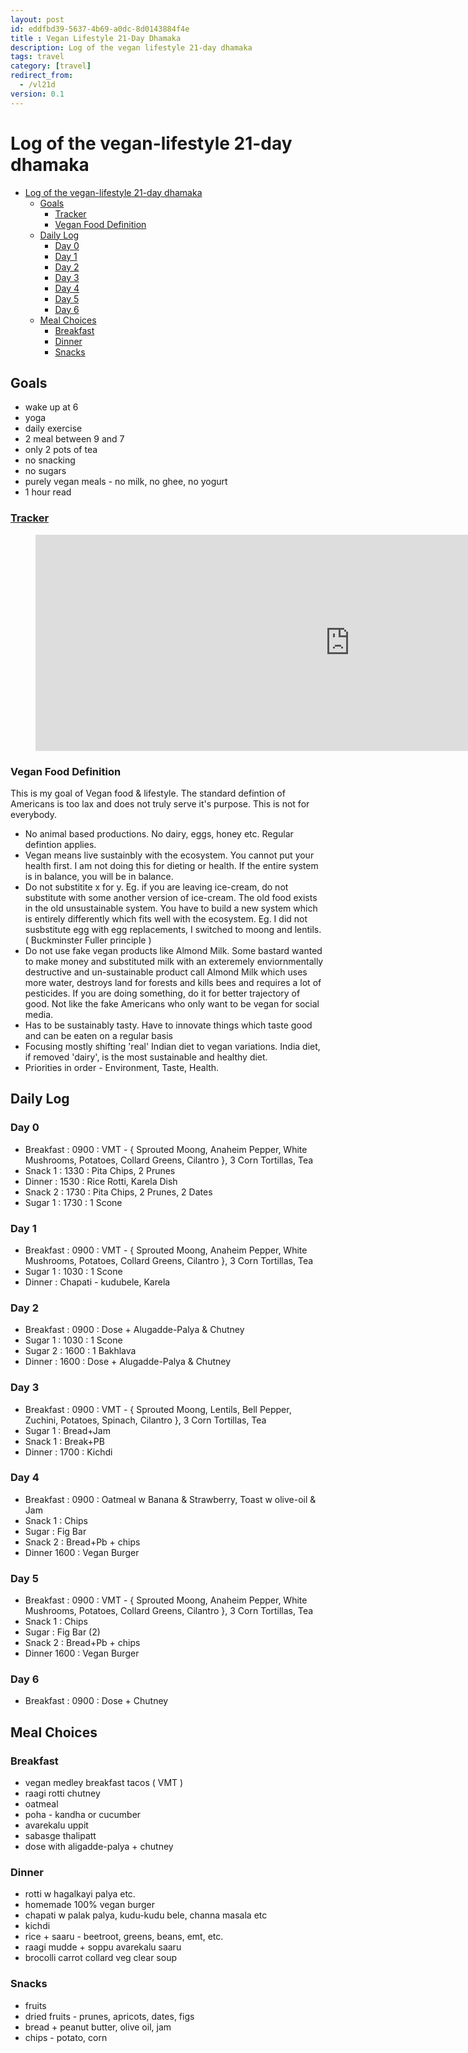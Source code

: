 ```yaml
---
layout: post
id: eddfbd39-5637-4b69-a0dc-8d0143884f4e 
title : Vegan Lifestyle 21-Day Dhamaka 
description: Log of the vegan lifestyle 21-day dhamaka 
tags: travel 
category: [travel]
redirect_from:
  - /vl21d
version: 0.1
---
```


# Log of the vegan-lifestyle 21-day dhamaka

- [Log of the vegan-lifestyle 21-day dhamaka](#log-of-the-vegan-lifestyle-21-day-dhamaka)
  - [Goals](#goals)
    - [Tracker](#tracker)
    - [Vegan Food Definition](#vegan-food-definition)
  - [Daily Log](#daily-log)
    - [Day 0](#day-0)
    - [Day 1](#day-1)
    - [Day 2](#day-2)
    - [Day 3](#day-3)
    - [Day 4](#day-4)
    - [Day 5](#day-5)
    - [Day 6](#day-6)
  - [Meal Choices](#meal-choices)
    - [Breakfast](#breakfast)
    - [Dinner](#dinner)
    - [Snacks](#snacks)

## Goals

- wake up at 6
- yoga
- daily exercise
- 2 meal between 9 and 7
- only 2 pots of tea
- no snacking
- no sugars
- purely vegan meals - no milk, no ghee, no yogurt
- 1 hour read

### [Tracker](https://1drv.ms/x/s!Au4_6JRfzLRRniL3nRm8q1VIjcoc?e=rKmeJC)

<!-- Foo -->
<figure class="iframe_container">
  <iframe src="https://onedrive.live.com/embed?cid=51B4CC5F94E83FEE&resid=51B4CC5F94E83FEE%213874&authkey=ANSvj04yb1PlRr4&em=2" width="1005" height="346" frameborder="0" scrolling="no">
  </iframe>
</figure>
<!-- Foo -->

### Vegan Food Definition

This is my goal of Vegan food & lifestyle. The standard defintion of Americans is too lax and does not truly serve it's purpose. This is not for everybody.

- No animal based productions. No dairy, eggs, honey etc. Regular defintion applies.
- Vegan means live sustainbly with the ecosystem. You cannot put your health first. I am not doing this for dieting or health. If the entire system is in balance, you will be in balance.
- Do not substitite x for y. Eg. if you are leaving ice-cream, do not substitute with some another version of ice-cream. The old food exists in the old unsustainable system. You have to build a new system which is entirely differently which fits well with the ecosystem. Eg. I did not susbstitute egg with egg replacements, I switched to moong and lentils. ( Buckminster Fuller principle )
- Do not use fake vegan products like Almond Milk. Some bastard wanted to make money and substituted milk with an exteremely enviornmentally destructive and un-sustainable product call Almond Milk which uses more water, destroys land for forests and kills bees and requires a lot of pesticides. If you are doing something, do it for better trajectory of good. Not like the fake Americans who only want to be vegan for social media.
- Has to be sustainably tasty. Have to innovate things which taste good and can be eaten on a regular basis
- Focusing mostly shifting 'real' Indian diet to vegan variations. India diet, if removed 'dairy', is the most sustainable and healthy diet.
- Priorities in order - Environment, Taste, Health. 

## Daily Log

### Day 0
- Breakfast : 0900 : VMT - { Sprouted Moong, Anaheim Pepper, White Mushrooms, Potatoes, Collard Greens, Cilantro }, 3 Corn Tortillas, Tea
- Snack 1 : 1330 : Pita Chips, 2 Prunes
- Dinner : 1530 : Rice Rotti, Karela Dish
- Snack 2 : 1730 : Pita Chips, 2 Prunes, 2 Dates
- Sugar 1 : 1730 : 1 Scone

### Day 1
- Breakfast : 0900 : VMT - { Sprouted Moong, Anaheim Pepper, White Mushrooms, Potatoes, Collard Greens, Cilantro }, 3 Corn Tortillas, Tea
- Sugar 1 : 1030 : 1 Scone
- Dinner : Chapati - kudubele, Karela

### Day 2
- Breakfast : 0900 : Dose + Alugadde-Palya & Chutney
- Sugar 1 : 1030 : 1 Scone
- Sugar 2 : 1600 : 1 Bakhlava
- Dinner : 1600 : Dose + Alugadde-Palya & Chutney

### Day 3
- Breakfast : 0900 : VMT - { Sprouted Moong, Lentils, Bell Pepper, Zuchini, Potatoes, Spinach, Cilantro }, 3 Corn Tortillas, Tea
- Sugar 1 : Bread+Jam
- Snack 1 : Break+PB
- Dinner : 1700 : Kichdi

### Day 4
- Breakfast : 0900 : Oatmeal w Banana & Strawberry, Toast w olive-oil & Jam
- Snack 1 : Chips
- Sugar : Fig Bar
- Snack 2 : Bread+Pb + chips
- Dinner 1600 : Vegan Burger

### Day 5
- Breakfast : 0900 : VMT - { Sprouted Moong, Anaheim Pepper, White Mushrooms, Potatoes, Collard Greens, Cilantro }, 3 Corn Tortillas, Tea
- Snack 1 : Chips
- Sugar : Fig Bar (2)
- Snack 2 : Bread+Pb + chips
- Dinner 1600 : Vegan Burger

### Day 6
- Breakfast : 0900 : Dose + Chutney

## Meal Choices

### Breakfast
 - vegan medley breakfast tacos ( VMT )
 - raagi rotti chutney
 - oatmeal
 - poha - kandha or cucumber
 - avarekalu uppit
 - sabasge thalipatt
 - dose with aligadde-palya + chutney

### Dinner
 - rotti w hagalkayi palya etc.
 - homemade 100% vegan burger
 - chapati w palak palya, kudu-kudu bele, channa masala etc
 - kichdi
 - rice + saaru - beetroot, greens, beans, emt, etc.
 - raagi mudde + soppu avarekalu saaru
 - brocolli carrot collard veg clear soup

### Snacks
  - fruits
  - dried fruits - prunes, apricots, dates, figs
  - bread + peanut butter, olive oil, jam  
  - chips - potato, corn
